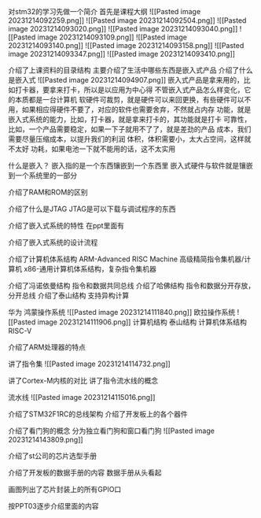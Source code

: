 对stm32的学习先做一个简介
首先是课程大纲
![[Pasted image 20231214092259.png]]
![[Pasted image 20231214092504.png]]
![[Pasted image 20231214093020.png]]
![[Pasted image 20231214093040.png]]
![[Pasted image 20231214093109.png]]
![[Pasted image 20231214093140.png]]
![[Pasted image 20231214093158.png]]
![[Pasted image 20231214093347.png]]
![[Pasted image 20231214093410.png]]

介绍了上课资料的目录结构
主要介绍了生活中哪些东西是嵌入式产品
介绍了什么是嵌入式
![[Pasted image 20231214094907.png]]
嵌入式产品是拿来用的，比如打卡器，要拿来打卡，所以是以应用为中心得
不管嵌入式产品怎么样变化，它的本质都是一台计算机
软硬件可裁剪，就是硬件可以来回更换，有些硬件可以不用，如果相应得硬件不要了，对应的软件也需要舍弃，不然就占内存
功能，就是嵌入式系统的能力，比如，打卡器，就是拿来打卡的，其功能就是打卡
可靠性，比如，一个产品需要稳定，如果一下子就用不了了，就是差劲的产品
成本，我们需要尽量压缩成本，以提升我们的利润
体积，体积需要小，太大占空间，这样就不太好
功耗，如果电池一下就不能用的话，这不太实用

什么是嵌入？
嵌入指的是一个东西镶嵌到一个东西里
嵌入式硬件与软件就是镶嵌到一个系统里的一部分

介绍了RAM和ROM的区别

介绍了什么是JTAG
JTAG是可以下载与调试程序的东西

介绍了嵌入式系统的特性
在ppt里面有

介绍了嵌入式系统的设计流程

介绍了计算机体系结构
ARM-Advanced RISC Machine 高级精简指令集机器/计算机
x86-通用计算机体系结构，复杂指令集机器

介绍了冯诺依曼结构
指令和数据共同总线
介绍了哈佛结构
指令和数据分开存放，分开总线
介绍了泰山结构
支持异构计算

华为
鸿蒙操作系统
![[Pasted image 20231214111840.png]]
欧拉操作系统
![[Pasted image 20231214111906.png]]
计算机结构
泰山结构
计算机体系结构
RISC-V

介绍了ARM处理器的特点

讲了指令集
![[Pasted image 20231214114732.png]]

讲了Cortex-M内核的对比
	讲了指令流水线的概念

流水线
![[Pasted image 20231214115016.png]]

介绍了STM32F1RC的总线架构
介绍了开发板上的各个器件

介绍了看门狗的概念
分为独立看门狗和窗口看门狗
![[Pasted image 20231214143809.png]]

介绍了st公司的芯片选型手册

介绍了开发板的数据手册的内容
数据手册从头看起

画图列出了芯片封装上的所有GPIO口

按PPT03逐步介绍里面的内容
